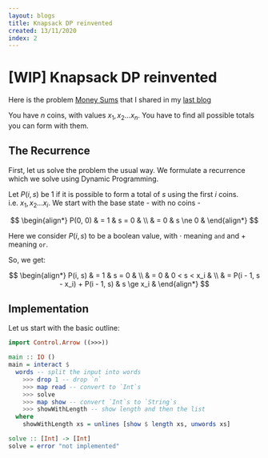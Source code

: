 ```yaml
---
layout: blogs
title: Knapsack DP reinvented
created: 13/11/2020
index: 2
---
```


\[WIP\] Knapsack DP reinvented
==============================

Here is the problem [Money Sums](https://cses.fi/problemset/task/1745/)
that I shared in my [last blog](cp_blog_1.html)

You have $n$ coins, with values $x_1, x_2 \ldots x_n$. You have to find
all possible totals you can form with them.

The Recurrence
--------------

First, let us solve the problem the usual way. We formulate a recurrence
which we solve using Dynamic Programming.

Let $P(i, s)$ be $1$ if it is possible to form a total of $s$ using the
first $i$ coins. i.e. $x_1, x_2 \ldots x_i$. We start with the base
state - with no coins -

$$
\begin{align*}
P(0, 0) & = 1 & s = 0 & \\
        & = 0 & s \ne 0 &
\end{align*}
$$

Here we consider $P(i, s)$ to be a boolean value, with $\cdot$ meaning
`and` and $+$ meaning `or`.

So, we get:

$$
\begin{align*}
P(i, s) & = 1 & s = 0 & \\
        & = 0 & 0 < s < x_i & \\
        & = P(i - 1, s - x_i) + P(i - 1, s) & s \ge x_i &
\end{align*}
$$

Implementation
--------------

Let us start with the basic outline:

``` haskell
import Control.Arrow ((>>>))

main :: IO ()
main = interact $
  words -- split the input into words
    >>> drop 1 -- drop `n`
    >>> map read -- convert to `Int`s
    >>> solve
    >>> map show -- convert `Int`s to `String`s
    >>> showWithLength -- show length and then the list
  where
    showWithLength xs = unlines [show $ length xs, unwords xs]

solve :: [Int] -> [Int]
solve = error "not implemented"
```
